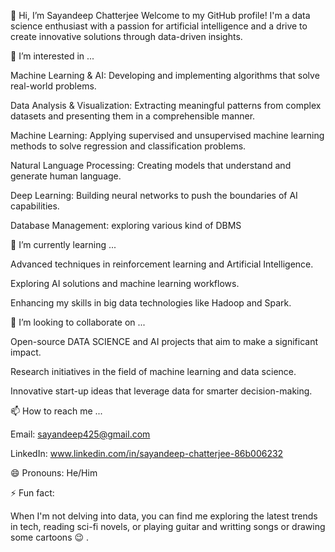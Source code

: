 👋 Hi, I’m Sayandeep Chatterjee
Welcome to my GitHub profile! I'm a data science enthusiast with a passion for artificial intelligence and a drive to create innovative solutions through data-driven insights.

👀 I’m interested in ...

Machine Learning & AI: Developing and implementing algorithms that solve real-world problems.

Data Analysis & Visualization: Extracting meaningful patterns from complex datasets and presenting them in a comprehensible manner.

Machine Learning: Applying supervised and unsupervised machine learning methods to solve regression and classification problems.

Natural Language Processing: Creating models that understand and generate human language.

Deep Learning: Building neural networks to push the boundaries of AI capabilities.

Database Management: exploring various kind of DBMS 

🌱 I’m currently learning ...

Advanced techniques in reinforcement learning and Artificial Intelligence.

Exploring  AI solutions and machine learning workflows.

Enhancing my skills in big data technologies like Hadoop and Spark.

💞️ I’m looking to collaborate on ...

Open-source DATA SCIENCE and  AI projects that aim to make a significant impact.

Research initiatives in the field of machine learning and data science.

Innovative start-up ideas that leverage data for smarter decision-making.


📫 How to reach me ...

Email: sayandeep425@gmail.com

LinkedIn: www.linkedin.com/in/sayandeep-chatterjee-86b006232


😄 Pronouns: He/Him

⚡ Fun fact:

When I'm not delving into data, you can find me exploring the latest trends in tech, reading sci-fi novels, or playing guitar and writting songs or drawing some cartoons 😉 .

<!---
Sayandeep2000/Sayandeep2000 is a ✨ special ✨ repository because its `README.md` (this file) appears on your GitHub profile.
You can click the Preview link to take a look at your changes.
--->
